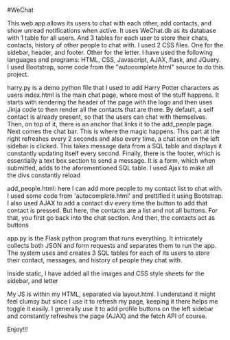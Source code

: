 #WeChat

This web app allows its users to chat with each other, add contacts, and show unread notifications when active.
It uses WeChat.db as its database with 1 table for all users. And 3 tables for each user to store their chats, contacts, history of other people to chat with.
I used 2 CSS files. One for the sidebar, header, and footer. Other for the letter.
I have used the following languages and programs: HTML, CSS, Javascript, AJAX, flask, and JQuery.
I used Bootstrap, some code from the "autocomplete.html" source to do this project.

harry.py is a demo python file that I used to add Harry Potter characters as users
index.html is the main chat page, where most of the stuff happens. It starts with rendering the header of the page with the logo and then uses Jinja code to then render all the contacts that are there. By default, a self contact is already present, so that the users can chat with themselves. Then, on top of it, there is an anchor that links it to the add_people page. Next comes the chat bar. This is where the magic happens. This part at the right refreshes every 2 seconds and also every time, a chat icon on the left sidebar is clicked. This takes message data from a SQL table and displays it constantly updating  itself every second. Finally, there is the footer, which is essentially a text box section to send a message. It is a form, which when submitted, adds to the aforementioned SQL table. I used Ajax to make all the divs constantly reload

add_people.html: here I can add more people to my contact list to chat with. I used some code from 'autocomplete.html' and prettified it using Bootstrap. I also used AJAX to add a contact div every time the button to add that contact is pressed. But here, the contacts are a list and not all buttons. For that, you first go back into the chat section. And then, the contacts act as buttons

app.py is the Flask python program that runs everything. It intricately collects both JSON and form requests and separates them to run the app. The system uses and creates 3 SQL tables for each of its users to store their contact, messages, and history of people they chat with.

Inside static, I have added all the images and CSS style sheets for the sidebar, and letter

My JS is within my HTML, separated via layout.html. I understand it might feel clumsy but since I use it to refresh my page, keeping it there helps me toggle it easily. I generally use it to add profile buttons on the left sidebar and constantly refreshes the page (AJAX) and the fetch API of course.

Enjoy!!!
